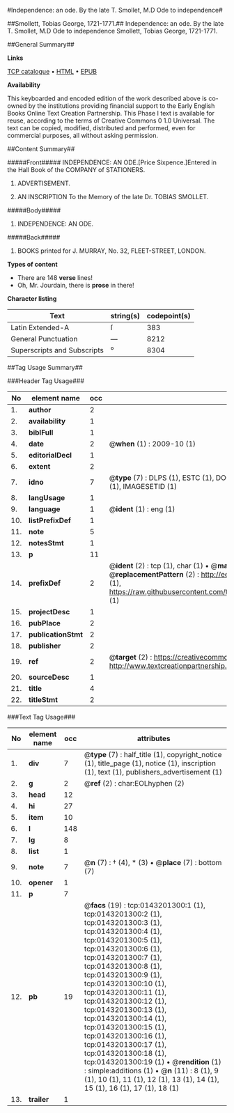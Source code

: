 #Independence: an ode. By the late T. Smollet, M.D Ode to independence#

##Smollett, Tobias George, 1721-1771.##
Independence: an ode. By the late T. Smollet, M.D
Ode to independence
Smollett, Tobias George, 1721-1771.

##General Summary##

**Links**

[TCP catalogue](http://www.ota.ox.ac.uk/tcp/)  • 
[HTML](http://tei.it.ox.ac.uk/tcp/Texts-HTML/free/004/004808531.html)  • 
[EPUB](http://tei.it.ox.ac.uk/tcp/Texts-EPUB/free/004/004808531.epub)

**Availability**

This keyboarded and encoded edition of the
	       work described above is co-owned by the institutions
	       providing financial support to the Early English Books
	       Online Text Creation Partnership. This Phase I text is
	       available for reuse, according to the terms of Creative
	       Commons 0 1.0 Universal. The text can be copied,
	       modified, distributed and performed, even for
	       commercial purposes, all without asking permission.


##Content Summary##

#####Front#####
INDEPENDENCE: AN ODE.[Price Sixpence.]Entered in the Hall Book of the COMPANY of STATIONERS.
1. ADVERTISEMENT.

1. AN INSCRIPTION To the Memory of the late Dr. TOBIAS SMOLLET.

#####Body#####

1. INDEPENDENCE: AN ODE.

#####Back#####

1. BOOKS printed for J. MURRAY, No. 32, FLEET-STREET, LONDON.

**Types of content**

  * There are 148 **verse** lines!
  * Oh, Mr. Jourdain, there is **prose** in there!

**Character listing**


|Text|string(s)|codepoint(s)|
|---|---|---|
|Latin Extended-A|ſ|383|
|General Punctuation|—|8212|
|Superscripts             and Subscripts|⁰|8304|

##Tag Usage Summary##

###Header Tag Usage###

|No|element name|occ|attributes|
|---|---|---|---|
|1.|__author__|2||
|2.|__availability__|1||
|3.|__biblFull__|1||
|4.|__date__|2| @__when__ (1) : 2009-10 (1)|
|5.|__editorialDecl__|1||
|6.|__extent__|2||
|7.|__idno__|7| @__type__ (7) : DLPS (1), ESTC (1), DOCNO (1), TCP (1), GALEDOCNO (1), CONTENTSET (1), IMAGESETID (1)|
|8.|__langUsage__|1||
|9.|__language__|1| @__ident__ (1) : eng (1)|
|10.|__listPrefixDef__|1||
|11.|__note__|5||
|12.|__notesStmt__|1||
|13.|__p__|11||
|14.|__prefixDef__|2| @__ident__ (2) : tcp (1), char (1)  •  @__matchPattern__ (2) : ([0-9\-]+):([0-9IVX]+) (1), (.+) (1)  •  @__replacementPattern__ (2) : http://eebo.chadwyck.com/downloadtiff?vid=$1&page=$2 (1), https://raw.githubusercontent.com/textcreationpartnership/Texts/master/tcpchars.xml#$1 (1)|
|15.|__projectDesc__|1||
|16.|__pubPlace__|2||
|17.|__publicationStmt__|2||
|18.|__publisher__|2||
|19.|__ref__|2| @__target__ (2) : https://creativecommons.org/publicdomain/zero/1.0/ (1), http://www.textcreationpartnership.org/docs/. (1)|
|20.|__sourceDesc__|1||
|21.|__title__|4||
|22.|__titleStmt__|2||


###Text Tag Usage###

|No|element name|occ|attributes|
|---|---|---|---|
|1.|__div__|7| @__type__ (7) : half_title (1), copyright_notice (1), title_page (1), notice (1), inscription (1), text (1), publishers_advertisement (1)|
|2.|__g__|2| @__ref__ (2) : char:EOLhyphen (2)|
|3.|__head__|12||
|4.|__hi__|27||
|5.|__item__|10||
|6.|__l__|148||
|7.|__lg__|8||
|8.|__list__|1||
|9.|__note__|7| @__n__ (7) : † (4), * (3)  •  @__place__ (7) : bottom (7)|
|10.|__opener__|1||
|11.|__p__|7||
|12.|__pb__|19| @__facs__ (19) : tcp:0143201300:1 (1), tcp:0143201300:2 (1), tcp:0143201300:3 (1), tcp:0143201300:4 (1), tcp:0143201300:5 (1), tcp:0143201300:6 (1), tcp:0143201300:7 (1), tcp:0143201300:8 (1), tcp:0143201300:9 (1), tcp:0143201300:10 (1), tcp:0143201300:11 (1), tcp:0143201300:12 (1), tcp:0143201300:13 (1), tcp:0143201300:14 (1), tcp:0143201300:15 (1), tcp:0143201300:16 (1), tcp:0143201300:17 (1), tcp:0143201300:18 (1), tcp:0143201300:19 (1)  •  @__rendition__ (1) : simple:additions (1)  •  @__n__ (11) : 8 (1), 9 (1), 10 (1), 11 (1), 12 (1), 13 (1), 14 (1), 15 (1), 16 (1), 17 (1), 18 (1)|
|13.|__trailer__|1||
